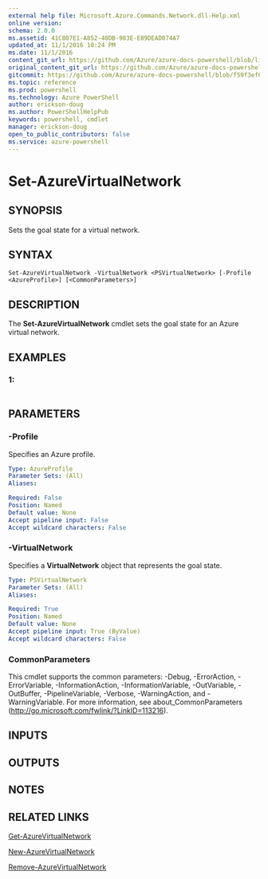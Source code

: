 ```yaml
---
external help file: Microsoft.Azure.Commands.Network.dll-Help.xml
online version: 
schema: 2.0.0
ms.assetid: 41C807E1-A852-40DB-983E-E89DEAD074A7
updated_at: 11/1/2016 10:24 PM
ms.date: 11/1/2016
content_git_url: https://github.com/Azure/azure-docs-powershell/blob/live/azureps-cmdlets-docs/ResourceManager/AzureRM.Network/v0.9.8/Set-AzureVirtualNetwork.md
original_content_git_url: https://github.com/Azure/azure-docs-powershell/blob/live/azureps-cmdlets-docs/ResourceManager/AzureRM.Network/v0.9.8/Set-AzureVirtualNetwork.md
gitcommit: https://github.com/Azure/azure-docs-powershell/blob/f59f3ef60bc592383812213e69fd77ba950759ed/azureps-cmdlets-docs/ResourceManager/AzureRM.Network/v0.9.8/Set-AzureVirtualNetwork.md
ms.topic: reference
ms.prod: powershell
ms.technology: Azure PowerShell
author: erickson-doug
ms.author: PowerShellHelpPub
keywords: powershell, cmdlet
manager: erickson-doug
open_to_public_contributors: false
ms.service: azure-powershell
---
```


# Set-AzureVirtualNetwork

## SYNOPSIS
Sets the goal state for a virtual network.

## SYNTAX

```
Set-AzureVirtualNetwork -VirtualNetwork <PSVirtualNetwork> [-Profile <AzureProfile>] [<CommonParameters>]
```

## DESCRIPTION
The **Set-AzureVirtualNetwork** cmdlet sets the goal state for an Azure virtual network.

## EXAMPLES

### 1:
```

```

## PARAMETERS

### -Profile
Specifies an Azure profile.

```yaml
Type: AzureProfile
Parameter Sets: (All)
Aliases: 

Required: False
Position: Named
Default value: None
Accept pipeline input: False
Accept wildcard characters: False
```

### -VirtualNetwork
Specifies a **VirtualNetwork** object that represents the goal state.

```yaml
Type: PSVirtualNetwork
Parameter Sets: (All)
Aliases: 

Required: True
Position: Named
Default value: None
Accept pipeline input: True (ByValue)
Accept wildcard characters: False
```

### CommonParameters
This cmdlet supports the common parameters: -Debug, -ErrorAction, -ErrorVariable, -InformationAction, -InformationVariable, -OutVariable, -OutBuffer, -PipelineVariable, -Verbose, -WarningAction, and -WarningVariable. For more information, see about_CommonParameters (http://go.microsoft.com/fwlink/?LinkID=113216).

## INPUTS

## OUTPUTS

## NOTES

## RELATED LINKS

[Get-AzureVirtualNetwork](xref:ResourceManager/AzureRM.Network/v0.9.8/Get-AzureVirtualNetwork.md)

[New-AzureVirtualNetwork](xref:ResourceManager/AzureRM.Network/v0.9.8/New-AzureVirtualNetwork.md)

[Remove-AzureVirtualNetwork](xref:ResourceManager/AzureRM.Network/v0.9.8/Remove-AzureVirtualNetwork.md)


